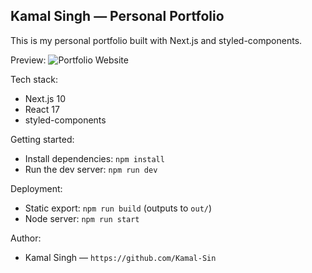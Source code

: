 ## Kamal Singh — Personal Portfolio

This is my personal portfolio built with Next.js and styled-components.

Preview:
![Portfolio Website](https://i.ibb.co/WgPMpts/image.png)

Tech stack:
- Next.js 10
- React 17
- styled-components

Getting started:
- Install dependencies: `npm install`
- Run the dev server: `npm run dev`

Deployment:
- Static export: `npm run build` (outputs to `out/`)
- Node server: `npm run start`

Author:
- Kamal Singh — `https://github.com/Kamal-Sin`
